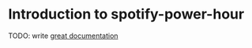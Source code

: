 # Introduction to spotify-power-hour

TODO: write [great documentation](http://jacobian.org/writing/what-to-write/)
